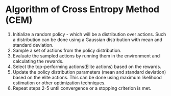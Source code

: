 # Algorithm of Cross Entropy Method (CEM)

1. Initialize a random policy - which will be a distribution over actions. Such a distribution can be done using a Gaussian distribution with mean and standard deviation.
2. Sample a set of actions from the policy distribution.
3. Evaluate the sampled actions by running them in the environment and calculating the rewards.
4. Select the top-performing actions(Elite actions) based on the rewards.
5. Update the policy distribution parameters (mean and standard deviation) based on the elite actions. This can be done using maximum likelihood estimation or other optimization techniques.
6. Repeat steps 2-5 until convergence or a stopping criterion is met.